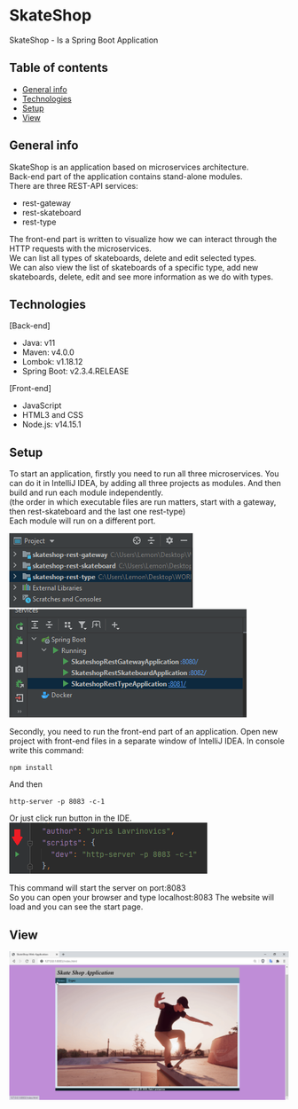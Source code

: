 # SkateShop
SkateShop - Is a Spring Boot Application

## Table of contents
* [General info](#general-info)
* [Technologies](#technologies)
* [Setup](#setup)
* [View](#view)

## General info
SkateShop is an application based on microservices architecture. </br>
Back-end part of the application contains stand-alone modules.</br>
There are three REST-API services: 
* rest-gateway
* rest-skateboard
* rest-type

The front-end part is written to visualize how we can interact through the HTTP requests with the microservices. </br>
We can list all types of skateboards, delete and edit selected types. </br>
We can also view the list of skateboards of a specific type, add new skateboards, delete, edit and see more information as we do with types. </br>

## Technologies
[Back-end]
* Java: v11
* Maven: v4.0.0
* Lombok: v1.18.12
* Spring Boot: v2.3.4.RELEASE

[Front-end]
* JavaScript
* HTML3 and CSS
* Node.js: v14.15.1
	
## Setup
To start an application, firstly you need to run all three microservices.
You can do it in IntelliJ IDEA, by adding all three projects as modules. And then build and run each module independently. </br>
(the order in which executable files are run matters, start with a gateway, then rest-skateboard and the last one rest-type) </br>
Each module will run on a different port.

![alt text](img/modules.PNG "modules") </br>
![alt text](img/startInOrder.PNG "run") </br>

Secondly, you need to run the front-end part of an application.
Open new project with front-end files in a separate window of IntelliJ IDEA.
In console write this command:
```
npm install
```
And then
```
http-server -p 8083 -c-1
```

Or just click run button in the IDE. </br>
![alt text](img/run_front.PNG "run") </br>

This command will start the server on port:8083</br>
So you can open your browser and type localhost:8083
The website will load and you can see the start page.

## View
![alt text](img/start.gif "website") </br>
